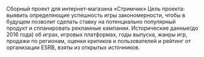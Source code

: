 Сборный проект для интернет-магазина «Стримчик»
Цель проекта: выявить определяющие успешность игры закономерности, чтобы в будущем позволит сделать ставку на потенциально популярный продукт и спланировать рекламные кампании. Исторические данные(до 2016 года) об играх, игровых платформах, годы выпуска, жанры игр, продажи по регионам, оценки критиков и пользователей и рейтинг от организации ESRB, взяты из открытых источников.
